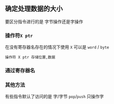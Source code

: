 ##  确定处理数据的大小
要区分指令进行的是 字节操作还是字操作


###   操作符`X ptr` 
在没有寄存器名存在的情况下使用
`X` 可以是 `word` / `byte` 
```shell
操作符 X ptr 存储位置,数据
```

###   通过寄存器名

###   其他方法
有些指令默认了访问的是 字/字节
`pop`/`push` 只操作字
